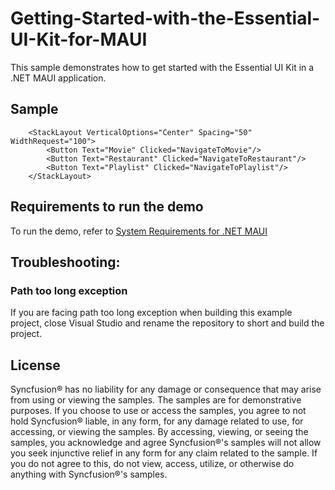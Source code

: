 # Getting-Started-with-the-Essential-UI-Kit-for-MAUI

This sample demonstrates how to get started with the Essential UI Kit in a .NET MAUI application.

## Sample

```xaml
    <StackLayout VerticalOptions="Center" Spacing="50" WidthRequest="100">
        <Button Text="Movie" Clicked="NavigateToMovie"/>
        <Button Text="Restaurant" Clicked="NavigateToRestaurant"/>
        <Button Text="Playlist" Clicked="NavigateToPlaylist"/>
    </StackLayout>
```

## Requirements to run the demo

To run the demo, refer to [System Requirements for .NET MAUI](https://help.syncfusion.com/maui/system-requirements)

## Troubleshooting:
### Path too long exception

If you are facing path too long exception when building this example project, close Visual Studio and rename the repository to short and build the project.

## License

Syncfusion® has no liability for any damage or consequence that may arise from using or viewing the samples. The samples are for demonstrative purposes. If you choose to use or access the samples, you agree to not hold Syncfusion® liable, in any form, for any damage related to use, for accessing, or viewing the samples. By accessing, viewing, or seeing the samples, you acknowledge and agree Syncfusion®'s samples will not allow you seek injunctive relief in any form for any claim related to the sample. If you do not agree to this, do not view, access, utilize, or otherwise do anything with Syncfusion®'s samples.